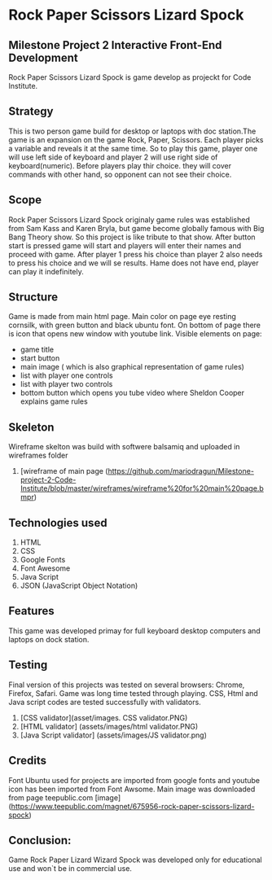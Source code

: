 # Rock Paper Scissors Lizard Spock

## Milestone Project 2 Interactive Front-End Development
Rock Paper Scissors Lizard Spock is game develop as projeckt for Code Institute.

## Strategy

This is two person game build for desktop or laptops with doc station.The game is an expansion on the game Rock, Paper, Scissors. 
Each player picks a variable and reveals it at the same time. So to play this game, player one will use left side of keyboard and
player 2 will use right side of keyboard(numeric). Before players play thir choice. they will cover commands with other hand,
so opponent can not see their choice.

## Scope

Rock Paper Scissors Lizard Spock originaly game rules was established from Sam Kass and Karen Bryla, but game 
become globally famous with Big Bang Theory show. So this project is like tribute to that show.
After button start is pressed game will start and players will enter their names and proceed with game.
After player 1 press his choice than player 2 also needs to press his choice and we will se results.
Hame does not have end, player can play it indefinitely.

## Structure

Game is made from main html page. Main color on page eye resting cornsilk, with green button and
black ubuntu font. On bottom of page there is icon that opens new window with youtube link.
 Visible elements on  page: 
* game title
* start button
* main image ( which is also graphical representation of game rules)
* list with player one controls
* list with player two controls
* bottom button which opens you tube video where Sheldon Cooper explains game rules

## Skeleton

Wireframe skelton was build with softwere balsamiq and uploaded in wireframes folder
1. [wireframe of  main page (https://github.com/mariodragun/Milestone-project-2-Code-Institute/blob/master/wireframes/wireframe%20for%20main%20page.bmpr)

## Technologies used

1. HTML
2. CSS
3. Google Fonts
4. Font Awesome
5. Java Script
6. JSON (JavaScript Object Notation) 

## Features
This game was developed  primay for full keyboard desktop computers and laptops on dock station.

## Testing 
Final version of this projects was tested on several browsers: Chrome, Firefox, Safari.
Game was long time tested through playing. CSS, Html and Java script codes are tested successfully with validators.
1. [CSS validator](asset/images. CSS validator.PNG)
2. [HTML  validator] (assets/images/html validator.PNG)
3. [Java Script validator] (assets/images/JS validator.png)

## Credits
Font Ubuntu used for projects are imported from google fonts and youtube icon has been imported from
Font Awsome. Main image was downloaded from page teepublic.com [image] (https://www.teepublic.com/magnet/675956-rock-paper-scissors-lizard-spock)

## Conclusion:
 Game Rock Paper Lizard Wizard Spock was developed only for educational use and won`t be in commercial use.

